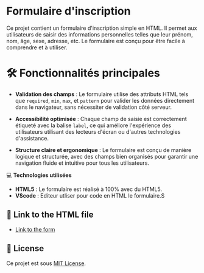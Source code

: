 # Formulaire d'inscription

Ce projet contient un formulaire d'inscription simple en HTML. Il permet aux utilisateurs de saisir des informations personnelles telles que leur prénom, nom, âge, sexe, adresse, etc. Le formulaire est conçu pour être facile à comprendre et à utiliser.

# 🛠️ **Fonctionnalités principales**

- **Validation des champs** : Le formulaire utilise des attributs HTML tels que `required`, `min`, `max`, et `pattern` pour valider les données directement dans le navigateur, sans nécessiter de validation côté serveur.
  
- **Accessibilité optimisée** : Chaque champ de saisie est correctement étiqueté avec la balise `label`, ce qui améliore l'expérience des utilisateurs utilisant des lecteurs d'écran ou d'autres technologies d'assistance.

- **Structure claire et ergonomique** : Le formulaire est conçu de manière logique et structurée, avec des champs bien organisés pour garantir une navigation fluide et intuitive pour tous les utilisateurs.

 💻 **Technologies utilisées**

- **HTML5** : Le formulaire est réalisé à 100% avec du HTML5.
- **VScode** : Editeur utliser pour code en HTML le formulaire.S

## 🚀 Link to the HTML file

- [Link to the form](formulaire-inscription.html)

## 📄 License

Ce projet est sous [MIT License](LICENSE).